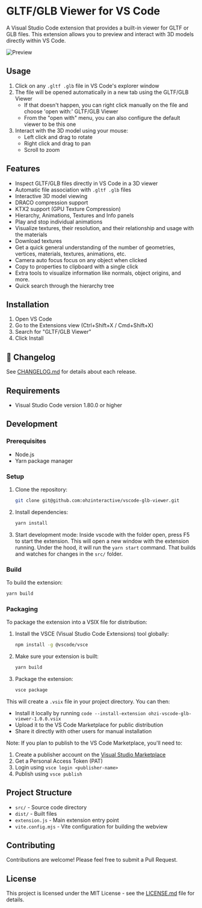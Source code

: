 # GLTF/GLB Viewer for VS Code

A Visual Studio Code extension that provides a built-in viewer for GLTF or GLB files. This extension allows you to preview and interact with 3D models directly within VS Code.

![Preview](https://github.com/ohzinteractive/vscode-glb-viewer/blob/main/previews/preview-2.1.1.png?raw=true)

## Usage

1. Click on any `.gltf .glb` file in VS Code's explorer window
2. The file will be opened automatically in a new tab using the GLTF/GLB Viewer
   - If that doesn't happen, you can right click manually on the file and choose 'open with:' GLTF/GLB Viewer
   - From the "open with" menu, you can also configure the default viewer to be this one
3. Interact with the 3D model using your mouse:
   - Left click and drag to rotate
   - Right click and drag to pan
   - Scroll to zoom

## Features

- Inspect GLTF/GLB files directly in VS Code in a 3D viewer
- Automatic file association with `.gltf .glb` files
- Interactive 3D model viewing
- DRACO compression support
- KTX2 support (GPU Texture Compression)
- Hierarchy, Animations, Textures and Info panels
- Play and stop individual animations
- Visualize textures, their resolution, and their relationship and usage with the materials
- Download textures
- Get a quick general understanding of the number of geometries, vertices, materials, textures, animations, etc.
- Camera auto focus focus on any object when clicked
- Copy to properties to clipboard with a single click
- Extra tools to visualize information like normals, object origins, and more.
- Quick search through the hierarchy tree


## Installation

1. Open VS Code
2. Go to the Extensions view (Ctrl+Shift+X / Cmd+Shift+X)
3. Search for "GLTF/GLB Viewer"
4. Click Install


## 📜 Changelog

See [CHANGELOG.md](./CHANGELOG.md) for details about each release.

## Requirements

- Visual Studio Code version 1.80.0 or higher



## Development

### Prerequisites

- Node.js
- Yarn package manager

### Setup

1. Clone the repository:
   ```bash
   git clone git@github.com:ohzinteractive/vscode-glb-viewer.git
   ```

2. Install dependencies:
   ```bash
   yarn install
   ```

3. Start development mode:
   Inside vscode with the folder open, press F5 to start the extension. This will open a new window with the extension running.
   Under the hood, it will run the `yarn start` command. That builds and watches for changes in the `src/` folder.

### Build

To build the extension:
```bash
yarn build
```

### Packaging

To package the extension into a VSIX file for distribution:

1. Install the VSCE (Visual Studio Code Extensions) tool globally:
   ```bash
   npm install -g @vscode/vsce
   ```

2. Make sure your extension is built:
   ```bash
   yarn build
   ```

3. Package the extension:
   ```bash
   vsce package
   ```

This will create a `.vsix` file in your project directory. You can then:
- Install it locally by running `code --install-extension ohzi-vscode-glb-viewer-1.0.0.vsix`
- Upload it to the VS Code Marketplace for public distribution
- Share it directly with other users for manual installation

Note: If you plan to publish to the VS Code Marketplace, you'll need to:
1. Create a publisher account on the [Visual Studio Marketplace](https://marketplace.visualstudio.com/manage)
2. Get a Personal Access Token (PAT)
3. Login using `vsce login <publisher-name>`
4. Publish using `vsce publish`

## Project Structure

- `src/` - Source code directory
- `dist/` - Built files
- `extension.js` - Main extension entry point
- `vite.config.mjs` - Vite configuration for building the webview

## Contributing

Contributions are welcome! Please feel free to submit a Pull Request.

## License

This project is licensed under the MIT License - see the [LICENSE.md](LICENSE.md) file for details.
